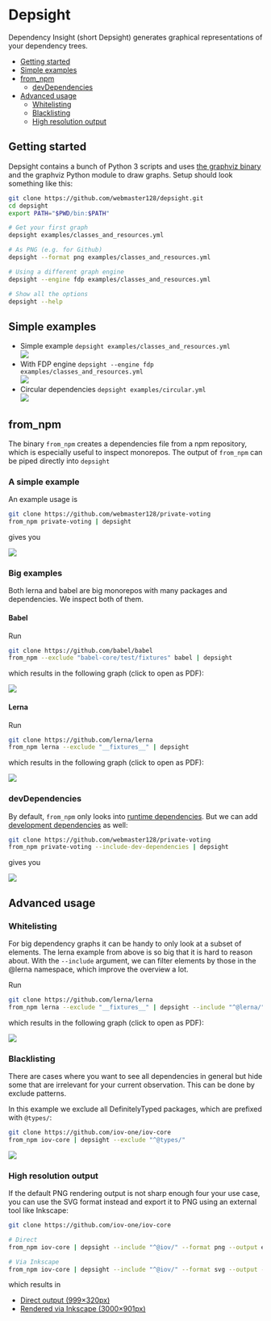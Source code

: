 # Depsight

Dependency Insight (short Depsight) generates graphical representations of your
dependency trees.

- [Getting started](#getting-started)
- [Simple examples](#simple-examples)
- [from_npm](#from_npm)
  - [devDependencies](#devdependencies)
- [Advanced usage](#advanced-usage)
  - [Whitelisting](#whitelisting)
  - [Blacklisting](#blacklisting)
  - [High resolution output](#high-resolution-output)

## Getting started

Depsight contains a bunch of Python 3 scripts and uses
[the graphviz binary](https://www.graphviz.org/download/) and the graphviz
Python module to draw graphs. Setup should look something like this:

```sh
git clone https://github.com/webmaster128/depsight.git
cd depsight
export PATH="$PWD/bin:$PATH"

# Get your first graph
depsight examples/classes_and_resources.yml

# As PNG (e.g. for Github)
depsight --format png examples/classes_and_resources.yml

# Using a different graph engine
depsight --engine fdp examples/classes_and_resources.yml

# Show all the options
depsight --help
```

## Simple examples

- Simple example `depsight examples/classes_and_resources.yml`<br>
  ![](examples/images/classes_and_resources.png)
- With FDP engine `depsight --engine fdp examples/classes_and_resources.yml`<br>
  ![](examples/images/classes_and_resources-fdp.png)
- Circular dependencies `depsight examples/circular.yml`<br>
  ![](examples/images/circular.png)

## from_npm

The binary `from_npm` creates a dependencies file from a npm repository, which
is especially useful to inspect monorepos. The output of `from_npm` can be piped
directly into `depsight`

### A simple example

An example usage is

```sh
git clone https://github.com/webmaster128/private-voting
from_npm private-voting | depsight
```

gives you

![](examples/images/private-voting.png)

### Big examples

Both lerna and babel are big monorepos with many packages and dependencies. We
inspect both of them.

#### Babel

Run

```sh
git clone https://github.com/babel/babel
from_npm --exclude "babel-core/test/fixtures" babel | depsight
```

which results in the following graph (click to open as PDF):

[![](examples/images/babel_monorepo_preview.jpg)](examples/images/babel_monorepo.pdf)

#### Lerna

Run

```sh
git clone https://github.com/lerna/lerna
from_npm lerna --exclude "__fixtures__" | depsight
```

which results in the following graph (click to open as PDF):

[![](examples/images/lerna_monorepo_preview.jpg)](examples/images/lerna_monorepo.pdf)

### devDependencies

By default, `from_npm` only looks into
[runtime dependencies](https://docs.npmjs.com/files/package.json#dependencies).
But we can add
[development dependencies](https://docs.npmjs.com/files/package.json#devdependencies)
as well:

```sh
git clone https://github.com/webmaster128/private-voting
from_npm private-voting --include-dev-dependencies | depsight
```

gives you

![](examples/images/private-voting_devdependencies.png)

## Advanced usage

### Whitelisting

For big dependency graphs it can be handy to only look at a subset of elements.
The lerna example from above is so big that it is hard to reason about. With the
`--include` argument, we can filter elements by those in the @lerna namespace,
which improve the overview a lot.

Run

```sh
git clone https://github.com/lerna/lerna
from_npm lerna --exclude "__fixtures__" | depsight --include "^@lerna/"
```

which results in the following graph (click to open as PDF):

[![](examples/images/lerna_monorepo_filtered.png)](examples/images/lerna_monorepo_filtered.pdf)

### Blacklisting

There are cases where you want to see all dependencies in general but hide some
that are irrelevant for your current observation. This can be done by exclude
patterns.

In this example we exclude all DefinitelyTyped packages, which are prefixed with
`@types/`:

```sh
git clone https://github.com/iov-one/iov-core
from_npm iov-core | depsight --exclude "^@types/"
```

[![](examples/images/iov-core_notypes.png)](examples/images/iov-core_notypes.pdf)

### High resolution output

If the default PNG rendering output is not sharp enough four your use case, you
can use the SVG format instead and export it to PNG using an external tool like
Inkscape:

```sh
git clone https://github.com/iov-one/iov-core

# Direct
from_npm iov-core | depsight --include "^@iov/" --format png --output examples/images/iov-core_filtered.png

# Via Inkscape
from_npm iov-core | depsight --include "^@iov/" --format svg --output - | inkscape --without-gui --export-width 3000 --export-png $PWD/examples/images/iov-core_filtered_highres.png /dev/stdin
```

which results in

- [Direct output (999×320px)](examples/images/iov-core_filtered.png)
- [Rendered via Inkscape (3000×901px)](examples/images/iov-core_filtered_highres.png)
